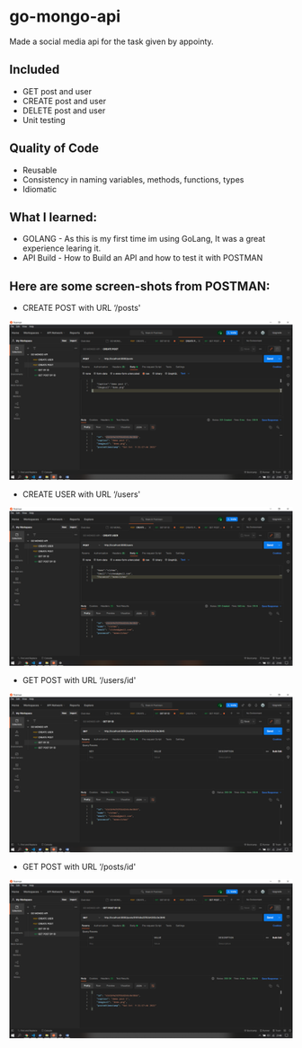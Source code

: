 # go-mongo-api

Made a social media api for the task given by appointy.

## Included
* GET post and user
* CREATE post and user
* DELETE post and user
* Unit testing
## Quality of Code
* Reusable
* Consistency in naming variables, methods, functions, types
* Idiomatic 


## What I learned:
* GOLANG - As this is my first time im using GoLang, It was a great experience learing it.
* API Build - How to Build an API and how to test it with POSTMAN


## Here are some screen-shots from POSTMAN:

* CREATE POST with URL ‘/posts'
<img src="https://github.com/vishal206/go-mongo-api/blob/master/go-mongo-api-images/createPost.png">

* CREATE USER with URL ‘/users'
<img src="https://github.com/vishal206/go-mongo-api/blob/master/go-mongo-api-images/createUser.png">

* GET POST with URL ‘/users/id'
<img src="https://github.com/vishal206/go-mongo-api/blob/master/go-mongo-api-images/getUser.png">

* GET POST with URL ‘/posts/id'
<img src="https://github.com/vishal206/go-mongo-api/blob/master/go-mongo-api-images/getPost.png">
